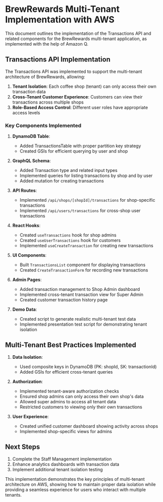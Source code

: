 # BrewRewards Multi-Tenant Implementation with AWS

This document outlines the implementation of the Transactions API and related components for the BrewRewards multi-tenant application, as implemented with the help of Amazon Q.

## Transactions API Implementation

The Transactions API was implemented to support the multi-tenant architecture of BrewRewards, allowing:

1. **Tenant Isolation**: Each coffee shop (tenant) can only access their own transaction data
2. **Cross-Tenant Customer Experience**: Customers can view their transactions across multiple shops
3. **Role-Based Access Control**: Different user roles have appropriate access levels

### Key Components Implemented

1. **DynamoDB Table**:
   - Added TransactionsTable with proper partition key strategy
   - Created GSIs for efficient querying by user and shop

2. **GraphQL Schema**:
   - Added Transaction type and related input types
   - Implemented queries for listing transactions by shop and by user
   - Added mutation for creating transactions

3. **API Routes**:
   - Implemented `/api/shops/[shopId]/transactions` for shop-specific transactions
   - Implemented `/api/users/transactions` for cross-shop user transactions

4. **React Hooks**:
   - Created `useTransactions` hook for shop admins
   - Created `useUserTransactions` hook for customers
   - Implemented `useCreateTransaction` for creating new transactions

5. **UI Components**:
   - Built `TransactionsList` component for displaying transactions
   - Created `CreateTransactionForm` for recording new transactions

6. **Admin Pages**:
   - Added transaction management to Shop Admin dashboard
   - Implemented cross-tenant transaction view for Super Admin
   - Created customer transaction history page

7. **Demo Data**:
   - Created script to generate realistic multi-tenant test data
   - Implemented presentation test script for demonstrating tenant isolation

## Multi-Tenant Best Practices Implemented

1. **Data Isolation**:
   - Used composite keys in DynamoDB (PK: shopId, SK: transactionId)
   - Added GSIs for efficient cross-tenant queries

2. **Authorization**:
   - Implemented tenant-aware authorization checks
   - Ensured shop admins can only access their own shop's data
   - Allowed super admins to access all tenant data
   - Restricted customers to viewing only their own transactions

3. **User Experience**:
   - Created unified customer dashboard showing activity across shops
   - Implemented shop-specific views for admins

## Next Steps

1. Complete the Staff Management implementation
2. Enhance analytics dashboards with transaction data
3. Implement additional tenant isolation testing

This implementation demonstrates the key principles of multi-tenant architecture on AWS, showing how to maintain proper data isolation while providing a seamless experience for users who interact with multiple tenants.

